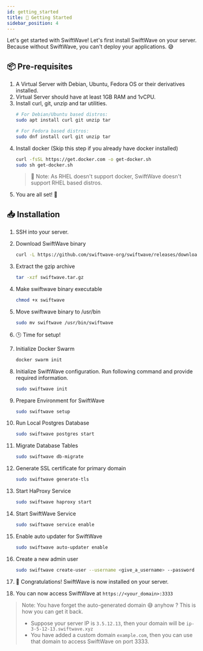 ```yaml
---
id: getting_started
title: 🚀 Getting Started
sidebar_position: 4
---
```


Let's get started with SwiftWave!
Let's first install SwiftWave on your server. Because without SwiftWave, you can't deploy your applications. 😅

## 📦 Pre-requisites
1. A Virtual Server with Debian, Ubuntu, Fedora OS or their derivatives installed.
2. Virtual Server should have at least 1GB RAM and 1vCPU.
3. Install curl, git, unzip and tar utilities.
    ```bash
    # For Debian/Ubuntu based distros:
    sudo apt install curl git unzip tar

    # For Fedora based distros:
    sudo dnf install curl git unzip tar
    ```
4. Install docker (Skip this step if you already have docker installed)
    ```bash
    curl -fsSL https://get.docker.com -o get-docker.sh
    sudo sh get-docker.sh
    ```
    > 📌 Note: As RHEL doesn't support docker, SwiftWave doesn't support RHEL based distros.
5. You are all set! 🎉

## 📥 Installation
1. SSH into your server.

2. Download SwiftWave binary
    ```bash
    curl -L https://github.com/swiftwave-org/swiftwave/releases/download/1.0.0/swiftwave-1.0.0-linux-amd64.tar.gz -o swiftwave.tar.gz
    ```
3. Extract the gzip archive
    ```bash
    tar -xzf swiftwave.tar.gz
    ```
4. Make swiftwave binary executable
    ```bash
    chmod +x swiftwave
    ```
5. Move swiftwave binary to /usr/bin
    ```bash
    sudo mv swiftwave /usr/bin/swiftwave
    ```
6. 🕒 Time for setup!
7. Initialize Docker Swarm
    ```bash
    docker swarm init
    ```
8. Initialize SwiftWave configuration. Run following command and provide required information.
    ```bash
    sudo swiftwave init
    ```
9. Prepare Environment for SwiftWave
    ```bash
    sudo swiftwave setup
    ```
10. Run Local Postgres Database
    ```bash
    sudo swiftwave postgres start
    ```
11. Migrate Database Tables
    ```bash
    sudo swiftwave db-migrate
    ```
12. Generate SSL certificate for primary domain
    ```bash
    sudo swiftwave generate-tls
    ```
13. Start HaProxy Service
    ```bash
    sudo swiftwave haproxy start
    ```
14. Start SwiftWave Service
    ```bash
    sudo swiftwave service enable
    ```
15. Enable auto updater for SwiftWave
    ```bash
    sudo swiftwave auto-updater enable
    ```
16. Create a new admin user
    ```bash
    sudo swiftwave create-user --username <give_a_username> --password <give_a_strong_password>
    ```
17. 🎉 Congratulations! SwiftWave is now installed on your server. 
18. You can now access SwiftWave at `https://<your_domain>:3333`
> Note: You have forget the auto-generated domain 😅 anyhow ? This is how you can get it back.
> - Suppose your server IP is `3.5.12.13`, then your domain will be `ip-3-5-12-13.swiftwave.xyz`
> - You have added a custom domain `example.com`, then you can use that domain to access SwiftWave on port 3333.

